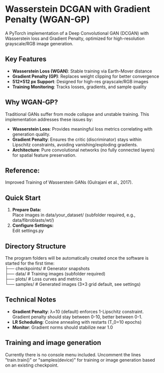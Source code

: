 # Wasserstein DCGAN with Gradient Penalty (WGAN-GP)

A PyTorch implementation of a Deep Convolutional GAN (DCGAN) with Wasserstein loss and Gradient Penalty, optimized for high-resolution grayscale/RGB image generation.

## Key Features
- **Wasserstein Loss (WGAN)**: Stable training via Earth-Mover distance
- **Gradient Penalty (GP)**: Replaces weight clipping for better convergence
- **512×512 px Support**: Designed for high-res grayscale/RGB images
- **Training Monitoring**: Tracks losses, gradients, and sample quality

## Why WGAN-GP?
Traditional GANs suffer from mode collapse and unstable training. This implementation addresses these issues by:
- **Wasserstein Loss**: Provides meaningful loss metrics correlating with generation quality.
- **Gradient Penalty**: Ensures the critic (discriminator) stays within Lipschitz constraints, avoiding vanishing/exploding gradients.
- **Architecture**: Pure convolutional networks (no fully connected layers) for spatial feature preservation.

## Reference: 
Improved Training of Wasserstein GANs (Gulrajani et al., 2017).

## Quick Start
1. **Prepare Data:**<br> 
Place images in data/your_dataset/ (subfolder required, e.g., data/fibroblasts/wt/)
2. **Configure Settings:**<br> 
Edit settings.py

## Directory Structure
The program folders will be automatically created once the software is started for the first time:<br>
├── checkpoints/       # Generator snapshots<br>
├── data/              # Training images (subfolder required)<br>
├── plots/             # Loss curves and metrics<br>
└── samples/           # Generated images (3×3 grid default, see settings)<br>

## Technical Notes
- **Gradient Penalty**: λ=10 (default) enforces 1-Lipschitz constraint. Gradient penalty should stay between 0-10, better between 0-1.
- **LR Scheduling**: Cosine annealing with restarts (T_0=10 epochs)
- **Monitor**: Gradient norms should stabilize near 1.0

## Training and image generation
Currently there is no console menu included. Uncomment the lines "train.train()" or "samples(device)" for training or image generation based on an existing checkpoint.








